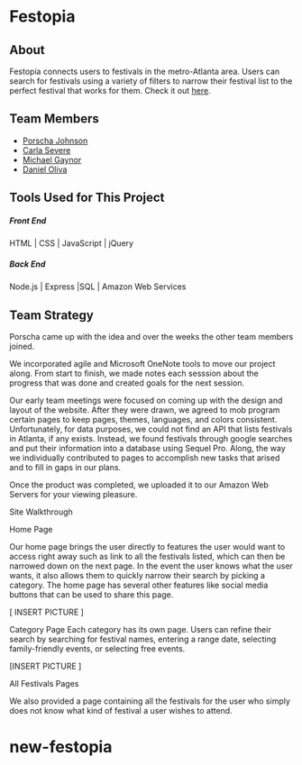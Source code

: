 # Festopia

## About
Festopia connects users to festivals in the metro-Atlanta area. Users can search for festivals using a variety of filters to narrow their festival list to the perfect festival that works for them. Check it out [here].


## Team Members
- [Porscha Johnson]
- [Carla Severe]
- [Michael Gaynor]
- [Daniel Oliva]


## Tools Used for This Project


##### Front End

HTML |  CSS | JavaScript | jQuery 

##### Back End

 Node.js | Express |SQL | Amazon Web Services


## Team Strategy

Porscha came up with the idea and over the weeks the other team members joined. 

We incorporated agile and Microsoft OneNote tools to move our project along. From start to finish, we made notes each sesssion about the progress that was done and created goals for the next session.

Our early team meetings were focused on coming up with the design and layout of the website. After they were drawn, we agreed to mob program certain pages to keep pages, themes, languages, and colors consistent. Unfortunately, for data purposes, we could not find an API that lists festivals in Atlanta, if any exists. Instead, we found festivals through google searches and put their information into a database using Sequel Pro. Along, the way we individually contributed to pages to accomplish new tasks that arised and to fill in gaps in our plans.

Once the product was completed, we uploaded it to our Amazon Web Servers for your viewing pleasure.


Site Walkthrough

Home Page

Our home page brings the user directly to features the user would want to access right away such as link to all the festivals listed, which can then be narrowed down on the next page. In the event the user knows what the user wants, it also allows them to quickly narrow their search by picking a category. The home page has several other features like social media buttons that can be used to share this page. 


[ INSERT PICTURE ]



Category Page
Each category has its own page. Users can refine their search by searching for festival names, entering a range date, selecting family-friendly events, or selecting free events. 



[INSERT PICTURE ]


All Festivals Pages

We also provided a page containing all the festivals for the user who simply does not know what kind of festival a user wishes to attend. 


[Porscha Johnson]:<https://github.com/Porscha07>
[Carla Severe]: <https://github.com/csevere>
[Michael Gaynor]: <https://github.com/MichaelGaynor>
[Daniel Oliva]: <https://github.com/kalgcny09>
[here]:<>
# new-festopia
